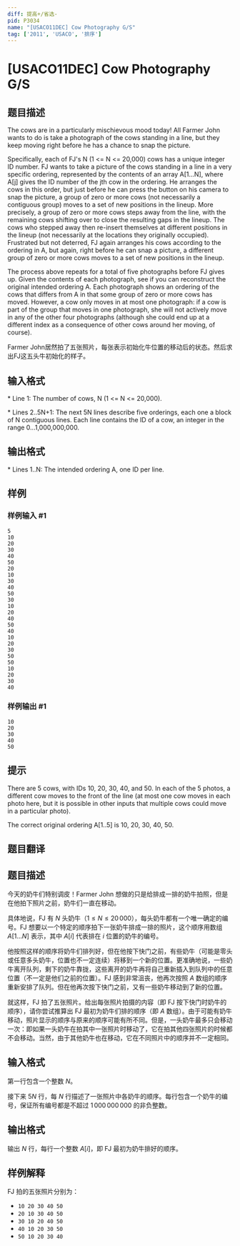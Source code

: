 ```yaml
---
diff: 提高+/省选-
pid: P3034
name: "[USACO11DEC] Cow Photography G/S"
tag: ['2011', 'USACO', '排序']
---
```

# [USACO11DEC] Cow Photography G/S
## 题目描述

The cows are in a particularly mischievous mood today!  All Farmer John wants to do is take a photograph of the cows standing in a line, but they keep moving right before he has a chance to snap the picture.

Specifically, each of FJ's N (1 <= N <= 20,000) cows has a unique integer ID number.  FJ wants to take a picture of the cows standing in a line in a very specific ordering, represented by the contents of an array A[1...N], where A[j] gives the ID number of the jth cow in the ordering.  He arranges the cows in this order, but just before he can press the button on his camera to snap the picture, a group of zero or more cows (not necessarily a contiguous group) moves to a set of new positions in the lineup.  More precisely, a group of zero or more cows steps away from the line, with the remaining cows shifting over to close the resulting gaps in the lineup.  The cows who stepped away then re-insert themselves at different positions in the lineup (not necessarily at the locations they originally occupied).  Frustrated but not deterred, FJ again arranges his cows according to the ordering in A, but again, right before he can snap a picture, a different group of zero or more cows moves to a set of new positions in the lineup.

The process above repeats for a total of five photographs before FJ gives up.  Given the contents of each photograph, see if you can reconstruct the original intended ordering A.  Each photograph shows an ordering of the cows that differs from A in that some group of zero or more cows has moved. However, a cow only moves in at most one photograph: if a cow is part of the group that moves in one photograph, she will not actively move in any of the other four photographs (although she could end up at a different index as a consequence of other cows around her moving, of course).

Farmer John居然拍了五张照片，每张表示初始化牛位置的移动后的状态。然后求出FJ这五头牛初始化的样子。

## 输入格式

\* Line 1: The number of cows, N (1 <= N <= 20,000). 

\* Lines 2..5N+1: The next 5N lines describe five orderings, each one a block of N contiguous lines.  Each line contains the ID of a cow, an integer in the range 0...1,000,000,000.

## 输出格式

\* Lines 1..N: The intended ordering A, one ID per line. 


## 样例

### 样例输入 #1
```
5 
10 
20 
30 
40 
50 
20 
10 
30 
40 
50 
30 
10 
20 
40 
50 
40 
10 
20 
30 
50 
50 
10 
20 
30 
40 

```
### 样例输出 #1
```
10 
20 
30 
40 
50 

```
## 提示

There are 5 cows, with IDs 10, 20, 30, 40, and 50.  In each of the 5 photos, a different cow moves to the front of the line (at most one cow moves in each photo here, but it is possible in other inputs that multiple cows could move in a particular photo).


The correct original ordering A[1..5] is 10, 20, 30, 40, 50.


## 题目翻译

## 题目描述

今天的奶牛们特别调皮！Farmer John 想做的只是给排成一排的奶牛拍照，但是在他拍下照片之前，奶牛们一直在移动。

具体地说，FJ 有 $N$ 头奶牛（$1 \leq N \leq 20\,000$），每头奶牛都有一个唯一确定的编号。FJ 想要以一个特定的顺序拍下一张奶牛排成一排的照片，这个顺序用数组 $A[1 \ldots N]$ 表示，其中 $A[i]$ 代表排在 $i$ 位置的奶牛的编号。

他按照这样的顺序将奶牛们排列好，但在他按下快门之前，有些奶牛（可能是零头或任意多头奶牛，位置也不一定连续）将移到一个新的位置。更准确地说，一些奶牛离开队列，剩下的奶牛靠拢，这些离开的奶牛再将自己重新插入到队列中的任意位置（不一定是他们之前的位置）。FJ 感到非常沮丧，他再次按照 $A$ 数组的顺序重新安排了队列。但在他再次按下快门之前，又有一些奶牛移动到了新的位置。

就这样，FJ 拍了五张照片。给出每张照片拍摄的内容（即 FJ 按下快门时奶牛的顺序），请你尝试推算出 FJ 最初为奶牛们排的顺序（即 $A$ 数组）。由于可能有奶牛移动，照片显示的顺序与原来的顺序可能有所不同。但是，一头奶牛最多只会移动一次：即如果一头奶牛在拍其中一张照片时移动了，它在拍其他四张照片的时候都不会移动。当然，由于其他奶牛也在移动，它在不同照片中的顺序并不一定相同。

## 输入格式

第一行包含一个整数 $N$。

接下来 $5N$ 行，每 $N$ 行描述了一张照片中各奶牛的顺序。每行包含一个奶牛的编号，保证所有编号都是不超过 $1\,000\,000\,000$ 的非负整数。

## 输出格式

输出 $N$ 行，每行一个整数 $A[i]$，即 FJ 最初为奶牛排好的顺序。

## 样例解释

FJ 拍的五张照片分别为：

- `10 20 30 40 50`
- `20 10 30 40 50`
- `30 10 20 40 50`
- `40 10 20 30 50`
- `50 10 20 30 40`
